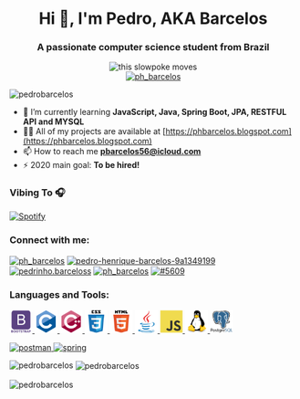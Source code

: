  <h1 align="center">Hi 👋, I'm Pedro, AKA Barcelos</h1>
 <div align="center">
  <h3>A passionate computer science student from Brazil</h3>
  <img src="boy.gif" alt="this slowpoke moves"  width=300/>
</div>

 <div align="center">
  <a href="https://twitter.com/ph_barcelos" target="blank"><img src="https://img.shields.io/twitter/follow/ph_barcelos?logo=twitter&style=for-the-badge" alt="ph_barcelos" /></a></p>
 </div>
 
 <div>
   <img src="https://komarev.com/ghpvc/?username=pedrobarcelos&label=Profile%20views&color=0e75b6&style=flat" alt="pedrobarcelos"/>
 </div>

- 🌱 I’m currently learning **JavaScript, Java, Spring Boot, JPA, RESTFUL API and MYSQL** 
- 👨‍💻 All of my projects are available at [https://phbarcelos.blogspot.com](https://phbarcelos.blogspot.com)
- 📫 How to reach me **pbarcelos56@icloud.com**
- ⚡ 2020 main goal: **To be hired!**

### Vibing To 🎧

[![Spotify](https://pedrobarcelos.vercel.app/api/spotify)](https://open.spotify.com/user/pbarcelos56)



<h3 align="left">Connect with me:</h3>
<p align="left">
<a href="https://twitter.com/ph_barcelos" target="blank"><img align="center" src="https://cdn.jsdelivr.net/npm/simple-icons@3.0.1/icons/twitter.svg" alt="ph_barcelos" height="30" width="40" /></a>
<a href="https://linkedin.com/in/pedro-henrique-barcelos-9a1349199" target="blank"><img align="center" src="https://cdn.jsdelivr.net/npm/simple-icons@3.0.1/icons/linkedin.svg" alt="pedro-henrique-barcelos-9a1349199" height="30" width="40" /></a>
<a href="https://fb.com/pedrinho.barceloss" target="blank"><img align="center" src="https://cdn.jsdelivr.net/npm/simple-icons@3.0.1/icons/facebook.svg" alt="pedrinho.barceloss" height="30" width="40" /></a>
<a href="https://instagram.com/ph_barcelos" target="blank"><img align="center" src="https://cdn.jsdelivr.net/npm/simple-icons@3.0.1/icons/instagram.svg" alt="ph_barcelos" height="30" width="40" /></a>
<a href="https://discord.gg/#5609" target="blank"><img align="center" src="https://cdn.jsdelivr.net/npm/simple-icons@3.0.1/icons/discord.svg" alt="#5609" height="30" width="40" /></a>
</p>

<h3 align="left">Languages and Tools:</h3>
<p align="left"> <a href="https://getbootstrap.com" target="_blank"> <img src="https://raw.githubusercontent.com/devicons/devicon/master/icons/bootstrap/bootstrap-plain-wordmark.svg" alt="bootstrap" width="40" height="40"/> </a> <a href="https://www.cprogramming.com/" target="_blank"> <img src="https://raw.githubusercontent.com/devicons/devicon/master/icons/c/c-original.svg" alt="c" width="40" height="40"/> </a> <a href="https://www.w3schools.com/cpp/" target="_blank"> <img src="https://raw.githubusercontent.com/devicons/devicon/master/icons/cplusplus/cplusplus-original.svg" alt="cplusplus" width="40" height="40"/> </a> <a href="https://www.w3schools.com/css/" target="_blank"> <img src="https://raw.githubusercontent.com/devicons/devicon/master/icons/css3/css3-original-wordmark.svg" alt="css3" width="40" height="40"/> </a> <a href="https://www.w3.org/html/" target="_blank"> <img src="https://raw.githubusercontent.com/devicons/devicon/master/icons/html5/html5-original-wordmark.svg" alt="html5" width="40" height="40"/> </a> <a href="https://www.java.com" target="_blank"> <img src="https://raw.githubusercontent.com/devicons/devicon/master/icons/java/java-original.svg" alt="java" width="40" height="40"/> </a> <a href="https://developer.mozilla.org/en-US/docs/Web/JavaScript" target="_blank"> <img src="https://raw.githubusercontent.com/devicons/devicon/master/icons/javascript/javascript-original.svg" alt="javascript" width="40" height="40"/> </a> <a href="https://www.linux.org/" target="_blank"> <img src="https://raw.githubusercontent.com/devicons/devicon/master/icons/linux/linux-original.svg" alt="linux" width="40" height="40"/> </a> <a href="https://www.postgresql.org" target="_blank"> <img src="https://raw.githubusercontent.com/devicons/devicon/master/icons/postgresql/postgresql-original-wordmark.svg" alt="postgresql" width="40" height="40"/> </a> </p><a href="https://postman.com" target="_blank"> <img src="https://www.vectorlogo.zone/logos/getpostman/getpostman-icon.svg" alt="postman" width="40" height="40"/> </a><a href="https://spring.io/" target="_blank"> <img src="https://www.vectorlogo.zone/logos/springio/springio-icon.svg" alt="spring" width="40" height="40"/> </a> </p>


<p><img align="left" src="https://github-readme-stats.vercel.app/api/top-langs?username=pedrobarcelos&show_icons=true&locale=en&layout=compact" alt="pedrobarcelos" /></p>

<p>&nbsp;<img align="center" src="https://github-readme-stats.vercel.app/api?username=pedrobarcelos&show_icons=true&locale=en" alt="pedrobarcelos" /></p>

<p><img align="center" src="https://github-readme-streak-stats.herokuapp.com/?user=pedrobarcelos&" alt="pedrobarcelos" /></p>
